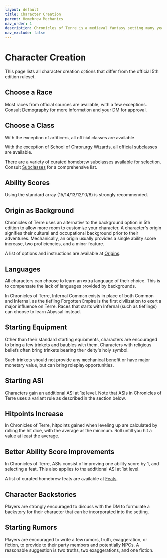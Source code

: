 ```yaml
---
layout: default
title: Character Creation
parent: Homebrew Mechanics
nav_order: 1
description: Chronicles of Terre is a medieval fantasy setting many years in the writing.
nav_exclude: false
---
```


# Character Creation

This page lists all character creation options that differ from the official 5th edition ruleset.

## Choose a Race

Most races from official sources are available, with a few exceptions. Consult [Demography](../Demography) for more information and your DM for approval.

## Choose a Class

With the exception of artificers, all official classes are available.

With the exception of School of Chronurgy Wizards, all official subclasses are available.

There are a variety of curated homebrew subclasses available for selection. Consult [Subclasses](../subclasses/Subclasses) for a comprehensive list.

## Ability Scores

Using the standard array (15/14/13/12/10/8) is strongly recommended.

## Origin as Background

Chronicles of Terre uses an alternative to the background option in 5th edition to allow more room to customize your character. A character's origin signifies their cultural and occupational background prior to their adventures. Mechanically, an origin usually provides a single ability score increase, two proficiencies, and a minor feature.

A list of options and instructions are available at [Origins](Origins).

## Languages

All characters can choose to learn an extra language of their choice. This is to compensate the lack of languages provided by backgrounds.

In Chronicles of Terre, Infernal Common exists in place of both Common and Infernal, as the tiefling Forgotten Empire is the first civilization to exert a major influence on Terre. Races that starts with Infernal (such as tieflings) can choose to learn Abyssal instead.

## Starting Equipment

Other than their standard starting equipments, characters are encouraged to bring a few trinkets and baubles with them. Characters with religious beliefs often bring trinkets bearing their deity's holy symbol.

Such trinkets should not provide any mechanical benefit or have major monetary value, but can bring roleplay opportunities.

## Starting ASI

Characters gain an additional ASI at 1st level. Note that ASIs in Chronicles of Terre uses a variant rule as described in the section below.

## Hitpoints Increase

In Chronicles of Terre, hitpoints gained when leveling up are calculated by rolling the hit dice, with the average as the minimum. Roll untill you hit a value at least the average.

## Better Ability Score Improvements

In Chronicles of Terre, ASIs consist of improving one ability score by 1, and selecting a feat. This also applies to the additional ASI at 1st level.

A list of curated homebrew feats are available at [Feats](Feats).

## Character Backstories

Players are strongly encouraged to discuss with the DM to formulate a backstory for their character that can be incorporated into the setting.

## Starting Rumors

Players are encouraged to write a few rumors, truth, exaggeration, or fiction, to provide to their party members and potentially NPCs. A reasonable suggestion is two truths, two exaggerations, and one fiction.